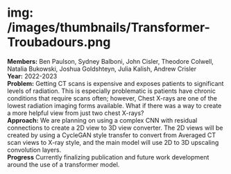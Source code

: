 # img: /images/thumbnails/Transformer-Troubadours.png

**Members:** Ben Paulson, Sydney Balboni, John Cisler, Theodore Colwell, Natalia Bukowski, Joshua Goldshteyn, Julia Kalish, Andrew Crisler<br/>
**Year:** 2022-2023<br/>
**Problem:​** Getting CT scans is expensive and exposes patients to significant levels of radiation​. This is especially problematic is patients have chronic conditions that require scans often​; however, Chest X-rays are one of the lowest radiation imaging forms available​. What if there was a way to create a more helpful view from just two chest X-rays?​<br/>
**Approach:​** We are planning on using a complex CNN with residual connections to create a 2D view to 3D view converter​. The 2D views will be created by using a CycleGAN style transfer to convert from Averaged CT scan views to X-ray style, and the main model will use 2D to 3D upscaling convolution layers​.<br/>
**Progress​** Currently finalizing publication and future work development around the use of a transformer model.<br/>
​